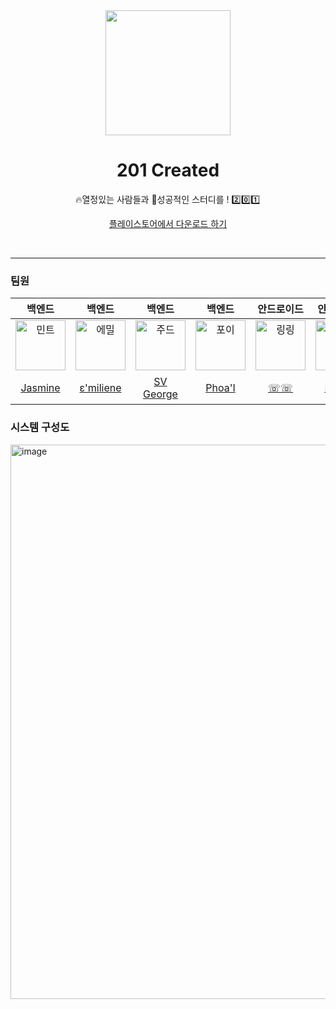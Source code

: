 <div align="middle">

  <img src="https://play-lh.googleusercontent.com/nQ17Eofw190EeWClSWr2-8XX8nF4xrfvHnOJ1M4VnXI78V-y4f3YxBfefJFaBoSAKsQ=w480-h960-rw" width="200px"/>


<h1 align="middle">201 Created </h1>
🔥열정있는 사람들과 💪성공적인 스터디를 ! 2️⃣0️⃣1️⃣

<br>

[플레이스토어에서 다운로드 하기](https://play.google.com/store/apps/details?id=com.created.team201)

</div>
<br>

---

### 팀원
| 백엔드 | 백엔드 | 백엔드 | 백엔드 | 안드로이드 | 안드로이드 | 안드로이드 | 안드로이드 |
| :----: | :----: | :----: | :----: | :----: | :----: | :----: | :---: |
| <img src="https://avatars.githubusercontent.com/u/71512749?s=96&v=4" width=80px alt="민트"/> | <img src="https://avatars.githubusercontent.com/u/91701137?s=96&v=4" width=80px alt="에밀"/> | <img src="https://avatars.githubusercontent.com/u/109793396?s=96&v=4" width=80px alt="주드"/> | <img src="https://avatars.githubusercontent.com/u/74969077?s=96&v=4" width=80px alt="포이"/> | <img src="https://avatars.githubusercontent.com/u/88828858?s=96&v=4" width=80px alt="링링"/> | <img src="https://avatars.githubusercontent.com/u/22425650?s=96&v=4" width=80px alt="반달"/> | <img src="https://avatars.githubusercontent.com/u/81347125?s=96&v=4" width=80px alt="산군"/> | <img src="https://avatars.githubusercontent.com/u/84364741?v=4" width=80px alt="써니"/> |
| [Jasmine](https://github.com/yujamint) | [ε'miliene](https://github.com/CFalws) | [SV George](https://github.com/kevstevie) | [Phoa'I](https://github.com/poi1649) | [☏☏](https://github.com/RightHennessy) | [ßändäl](https://github.com/no1msh) | [さんくん~☆](https://github.com/s9hn) | [선희](https://github.com/inseonyun) |

### 시스템 구성도
<img width="887" alt="image" src="https://github.com/woowacourse-teams/2023-yigongil/assets/71512749/f56a3cce-dc85-436c-bd42-6d85c4933e3e">

